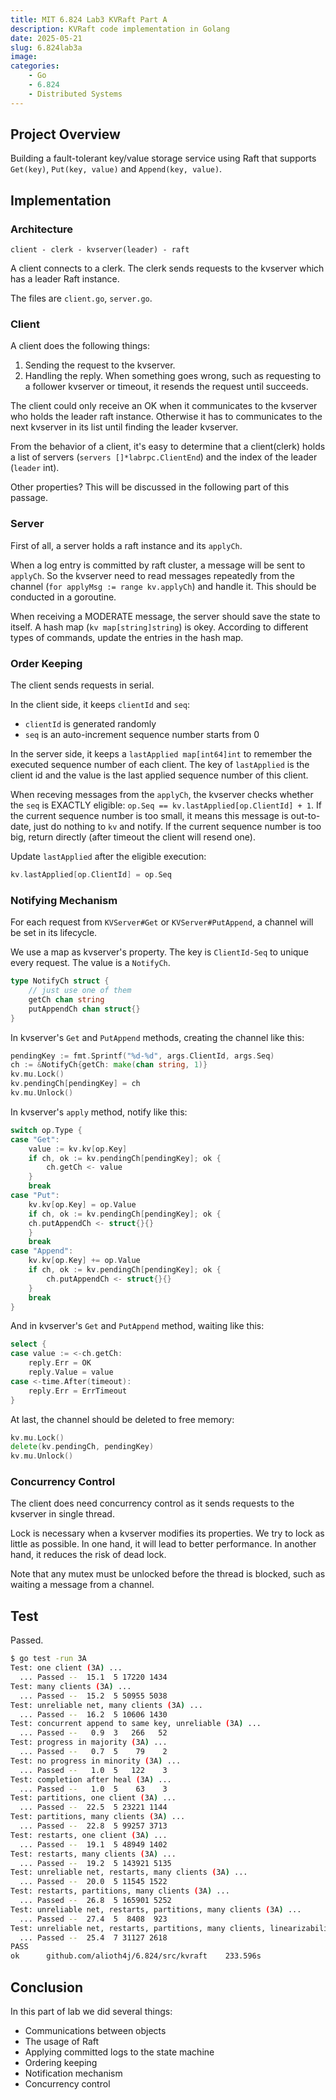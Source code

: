 ```yaml
---
title: MIT 6.824 Lab3 KVRaft Part A
description: KVRaft code implementation in Golang
date: 2025-05-21
slug: 6.824lab3a
image: 
categories:
    - Go
    - 6.824
    - Distributed Systems
---
```


## Project Overview
Building a fault-tolerant key/value storage service using Raft that supports `Get(key)`, `Put(key, value)` and `Append(key, value)`.  

## Implementation
### Architecture
```
client - clerk - kvserver(leader) - raft
```

A client connects to a clerk. The clerk sends requests to the kvserver which has a leader Raft instance.  

The files are `client.go`, `server.go`.  

### Client
A client does the following things:  
1. Sending the request to the kvserver.
2. Handling the reply. When something goes wrong, such as requesting to a follower kvserver or timeout, it resends the request until succeeds.

The client could only receive an OK when it communicates to the kvserver who holds the leader raft instance. Otherwise it has to communicates to the next kvserver in its list until finding the leader kvserver.  

From the behavior of a client, it's easy to determine that a client(clerk) holds a list of servers (`servers []*labrpc.ClientEnd`) and the index of the leader (`leader` int).  

Other properties? This will be discussed in the following part of this passage.  

### Server
First of all, a server holds a raft instance and its `applyCh`.  

When a log entry is committed by raft cluster, a message will be sent to `applyCh`. So the kvserver need to read messages repeatedly from the channel (`for applyMsg := range kv.applyCh`) and handle it. This should be conducted in a goroutine.  

When receiving a MODERATE message, the server should save the state to itself. A hash map (`kv map[string]string`) is okey. According to different types of commands, update the entries in the hash map.  

### Order Keeping
The client sends requests in serial.  

In the client side, it keeps `clientId` and `seq`:  
- `clientId` is generated randomly
- `seq` is an auto-increment sequence number starts from 0

In the server side, it keeps a `lastApplied map[int64]int` to remember the executed sequence number of each client. The key of `lastApplied` is the client id and the value is the last applied sequence number of this client.  

When receving messages from the `applyCh`, the kvserver checks whether the `seq` is EXACTLY eligible: `op.Seq == kv.lastApplied[op.ClientId] + 1`. If the current sequence number is too small, it means this message is out-to-date, just do nothing to `kv` and notify. If the current sequence number is too big, return directly (after timeout the client will resend one).  

Update `lastApplied` after the eligible execution:  
```go
kv.lastApplied[op.ClientId] = op.Seq
```

### Notifying Mechanism
For each request from `KVServer#Get` or `KVServer#PutAppend`, a channel will be set in its lifecycle.  

We use a map as kvserver's property. The key is `ClientId-Seq` to unique every request. The value is a `NotifyCh`.  

```go
type NotifyCh struct {
    // just use one of them
	getCh chan string
	putAppendCh chan struct{}
}
```

In kvserver's `Get` and `PutAppend` methods, creating the channel like this:  
```go
pendingKey := fmt.Sprintf("%d-%d", args.ClientId, args.Seq)
ch := &NotifyCh{getCh: make(chan string, 1)}
kv.mu.Lock()
kv.pendingCh[pendingKey] = ch
kv.mu.Unlock()
```

In kvserver's `apply` method, notify like this:  
```go
switch op.Type {
case "Get":
	value := kv.kv[op.Key]
	if ch, ok := kv.pendingCh[pendingKey]; ok {
		ch.getCh <- value
	}
	break
case "Put":
	kv.kv[op.Key] = op.Value
    if ch, ok := kv.pendingCh[pendingKey]; ok {
	ch.putAppendCh <- struct{}{}
	}
	break
case "Append":
	kv.kv[op.Key] += op.Value
   	if ch, ok := kv.pendingCh[pendingKey]; ok {
		ch.putAppendCh <- struct{}{}
	}
	break
}
```

And in kvserver's `Get` and `PutAppend` method, waiting like this:  
```go
select {
case value := <-ch.getCh:
	reply.Err = OK
	reply.Value = value
case <-time.After(timeout):
	reply.Err = ErrTimeout
}
```

At last, the channel should be deleted to free memory:  
```go
kv.mu.Lock()
delete(kv.pendingCh, pendingKey)
kv.mu.Unlock()
```

### Concurrency Control
The client does need concurrency control as it sends requests to the kvserver in single thread.  

Lock is necessary when a kvserver modifies its properties. We try to lock as little as possible. In one hand, it will lead to better performance. In another hand, it reduces the risk of dead lock.  

Note that any mutex must be unlocked before the thread is blocked, such as waiting a message from a channel.  

## Test
Passed.  
```bash
$ go test -run 3A
Test: one client (3A) ...
  ... Passed --  15.1  5 17220 1434
Test: many clients (3A) ...
  ... Passed --  15.2  5 50955 5038
Test: unreliable net, many clients (3A) ...
  ... Passed --  16.2  5 10606 1430
Test: concurrent append to same key, unreliable (3A) ...
  ... Passed --   0.9  3   266   52
Test: progress in majority (3A) ...
  ... Passed --   0.7  5    79    2
Test: no progress in minority (3A) ...
  ... Passed --   1.0  5   122    3
Test: completion after heal (3A) ...
  ... Passed --   1.0  5    63    3
Test: partitions, one client (3A) ...
  ... Passed --  22.5  5 23221 1144
Test: partitions, many clients (3A) ...
  ... Passed --  22.8  5 99257 3713
Test: restarts, one client (3A) ...
  ... Passed --  19.1  5 48949 1402
Test: restarts, many clients (3A) ...
  ... Passed --  19.2  5 143921 5135
Test: unreliable net, restarts, many clients (3A) ...
  ... Passed --  20.0  5 11545 1522
Test: restarts, partitions, many clients (3A) ...
  ... Passed --  26.8  5 165901 5252
Test: unreliable net, restarts, partitions, many clients (3A) ...
  ... Passed --  27.4  5  8408  923
Test: unreliable net, restarts, partitions, many clients, linearizability checks (3A) ...
  ... Passed --  25.4  7 31127 2618
PASS
ok  	github.com/alioth4j/6.824/src/kvraft	233.596s
```

## Conclusion
In this part of lab we did several things:  
- Communications between objects
- The usage of Raft
- Applying committed logs to the state machine
- Ordering keeping
- Notification mechanism
- Concurrency control
